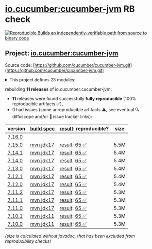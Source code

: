 [io.cucumber:cucumber-jvm](https://central.sonatype.com/artifact/io.cucumber/cucumber-jvm/versions) RB check
=======

[![Reproducible Builds](https://reproducible-builds.org/images/logos/rb.svg) an independently-verifiable path from source to binary code](https://reproducible-builds.org/)

## Project: [io.cucumber:cucumber-jvm](https://central.sonatype.com/artifact/io.cucumber/cucumber-jvm/versions)

Source code: [https://github.com/cucumber/cucumber-jvm.git](https://github.com/cucumber/cucumber-jvm.git)

<details><summary>This project defines 23 modules:</summary>

* [io.cucumber:cucumber-archetype](https://central.sonatype.com/artifact/io.cucumber/cucumber-archetype/7.15.0)
* [io.cucumber:cucumber-bom](https://central.sonatype.com/artifact/io.cucumber/cucumber-bom/7.15.0)
* [io.cucumber:cucumber-cdi2](https://central.sonatype.com/artifact/io.cucumber/cucumber-cdi2/7.15.0)
* [io.cucumber:cucumber-core](https://central.sonatype.com/artifact/io.cucumber/cucumber-core/7.15.0)
* [io.cucumber:cucumber-deltaspike](https://central.sonatype.com/artifact/io.cucumber/cucumber-deltaspike/7.15.0)
* [io.cucumber:cucumber-gherkin](https://central.sonatype.com/artifact/io.cucumber/cucumber-gherkin/7.15.0)
* [io.cucumber:cucumber-gherkin-messages](https://central.sonatype.com/artifact/io.cucumber/cucumber-gherkin-messages/7.15.0)
* [io.cucumber:cucumber-guice](https://central.sonatype.com/artifact/io.cucumber/cucumber-guice/7.15.0)
* [io.cucumber:cucumber-jakarta-cdi](https://central.sonatype.com/artifact/io.cucumber/cucumber-jakarta-cdi/7.15.0)
* [io.cucumber:cucumber-jakarta-openejb](https://central.sonatype.com/artifact/io.cucumber/cucumber-jakarta-openejb/7.15.0)
* [io.cucumber:cucumber-java](https://central.sonatype.com/artifact/io.cucumber/cucumber-java/7.15.0)
* [io.cucumber:cucumber-java8](https://central.sonatype.com/artifact/io.cucumber/cucumber-java8/7.15.0)
* [io.cucumber:cucumber-junit](https://central.sonatype.com/artifact/io.cucumber/cucumber-junit/7.15.0)
* [io.cucumber:cucumber-junit-platform-engine](https://central.sonatype.com/artifact/io.cucumber/cucumber-junit-platform-engine/7.15.0)
* [io.cucumber:cucumber-jvm](https://central.sonatype.com/artifact/io.cucumber/cucumber-jvm/7.15.0)
* [io.cucumber:cucumber-openejb](https://central.sonatype.com/artifact/io.cucumber/cucumber-openejb/7.15.0)
* [io.cucumber:cucumber-picocontainer](https://central.sonatype.com/artifact/io.cucumber/cucumber-picocontainer/7.15.0)
* [io.cucumber:cucumber-plugin](https://central.sonatype.com/artifact/io.cucumber/cucumber-plugin/7.15.0)
* [io.cucumber:cucumber-spring](https://central.sonatype.com/artifact/io.cucumber/cucumber-spring/7.15.0)
* [io.cucumber:cucumber-testng](https://central.sonatype.com/artifact/io.cucumber/cucumber-testng/7.15.0)
* [io.cucumber:datatable](https://central.sonatype.com/artifact/io.cucumber/datatable/7.15.0)
* [io.cucumber:datatable-matchers](https://central.sonatype.com/artifact/io.cucumber/datatable-matchers/7.15.0)
* [io.cucumber:docstring](https://central.sonatype.com/artifact/io.cucumber/docstring/7.15.0)
</details>

rebuilding **11 releases** of io.cucumber:cucumber-jvm:
- **11** releases were found successfully **fully reproducible** (100% reproducible artifacts :white_check_mark:),
- 0 had issues (some unreproducible artifacts :warning:, see eventual :mag: diffoscope and/or :memo: issue tracker links):

| version | [build spec](/BUILDSPEC.md) | [result](https://reproducible-builds.org/docs/jvm/): reproducible? | size |
| -- | --------- | ------ | -- |
| [7.16.0](https://central.sonatype.com/artifact/io.cucumber/cucumber-jvm/7.16.0/pom) | | | |
| [7.15.0](https://central.sonatype.com/artifact/io.cucumber/cucumber-jvm/7.15.0/pom) | [mvn jdk17](cucumber-jvm-7.15.0.buildspec) | [result](cucumber-jvm-7.15.0.buildinfo): [65 :white_check_mark: ](cucumber-jvm-7.15.0.buildcompare) | 5.5M |
| [7.14.1](https://central.sonatype.com/artifact/io.cucumber/cucumber-jvm/7.14.1/pom) | [mvn jdk17](cucumber-jvm-7.14.1.buildspec) | [result](cucumber-jvm-7.14.1.buildinfo): [65 :white_check_mark: ](cucumber-jvm-7.14.1.buildcompare) | 5.4M |
| [7.14.0](https://central.sonatype.com/artifact/io.cucumber/cucumber-jvm/7.14.0/pom) | [mvn jdk17](cucumber-jvm-7.14.0.buildspec) | [result](cucumber-jvm-7.14.0.buildinfo): [65 :white_check_mark: ](cucumber-jvm-7.14.0.buildcompare) | 5.4M |
| [7.13.0](https://central.sonatype.com/artifact/io.cucumber/cucumber-jvm/7.13.0/pom) | [mvn jdk17](cucumber-jvm-7.13.0.buildspec) | [result](cucumber-jvm-7.13.0.buildinfo): [65 :white_check_mark: ](cucumber-jvm-7.13.0.buildcompare) | 5.4M |
| [7.12.1](https://central.sonatype.com/artifact/io.cucumber/cucumber-jvm/7.12.1/pom) | [mvn jdk17](cucumber-jvm-7.12.1.buildspec) | [result](cucumber-jvm-7.12.1.buildinfo): [65 :white_check_mark: ](cucumber-jvm-7.12.1.buildcompare) | 5.4M |
| [7.12.0](https://central.sonatype.com/artifact/io.cucumber/cucumber-jvm/7.12.0/pom) | [mvn jdk17](cucumber-jvm-7.12.0.buildspec) | [result](cucumber-jvm-7.12.0.buildinfo): [65 :white_check_mark: ](cucumber-jvm-7.12.0.buildcompare) | 5.4M |
| [7.11.2](https://central.sonatype.com/artifact/io.cucumber/cucumber-jvm/7.11.2/pom) | [mvn jdk17](cucumber-jvm-7.11.2.buildspec) | [result](cucumber-jvm-7.11.2.buildinfo): [65 :white_check_mark: ](cucumber-jvm-7.11.2.buildcompare) | 5.3M |
| [7.11.1](https://central.sonatype.com/artifact/io.cucumber/cucumber-jvm/7.11.1/pom) | [mvn jdk17](cucumber-jvm-7.11.1.buildspec) | [result](cucumber-jvm-7.11.1.buildinfo): [65 :white_check_mark: ](cucumber-jvm-7.11.1.buildcompare) | 5.3M |
| [7.11.0](https://central.sonatype.com/artifact/io.cucumber/cucumber-jvm/7.11.0/pom) | [mvn jdk17](cucumber-jvm-7.11.0.buildspec) | [result](cucumber-jvm-7.11.0.buildinfo): [65 :white_check_mark: ](cucumber-jvm-7.11.0.buildcompare) | 5.3M |
| [7.10.1](https://central.sonatype.com/artifact/io.cucumber/cucumber-jvm/7.10.1/pom) | [mvn jdk11](cucumber-jvm-7.10.1.buildspec) | [result](cucumber-jvm-7.10.1.buildinfo): [65 :white_check_mark: ](cucumber-jvm-7.10.1.buildcompare) | 5.3M |
| [7.10.0](https://central.sonatype.com/artifact/io.cucumber/cucumber-jvm/7.10.0/pom) | [mvn jdk11](cucumber-jvm-7.10.0.buildspec) | [result](cucumber-jvm-7.10.0.buildinfo): [65 :white_check_mark: ](cucumber-jvm-7.10.0.buildcompare) | 5.3M |

<i>(size is calculated without javadoc, that has been excluded from reproducibility checks)</i>
